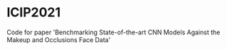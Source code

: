 # ICIP2021
Code for paper 'Benchmarking State-of-the-art CNN Models Against the Makeup and Occlusions Face Data'
